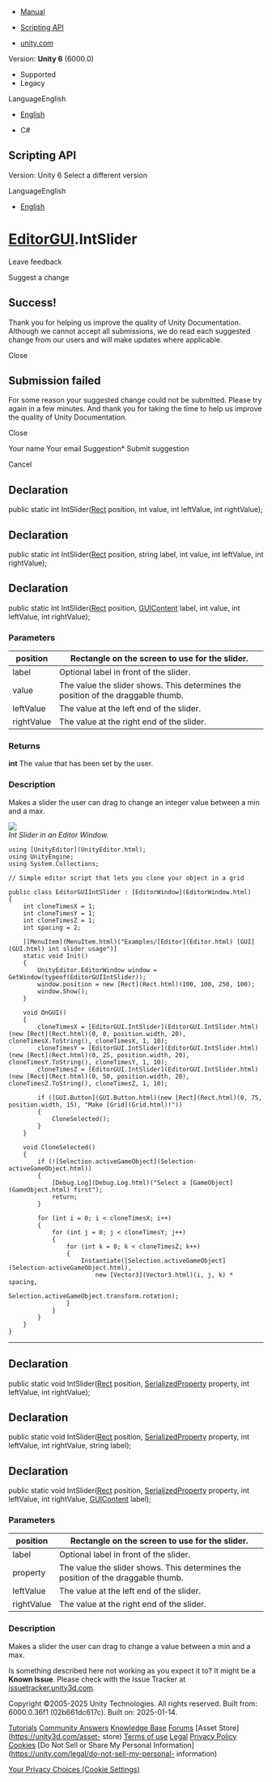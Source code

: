 [ ]()

  * [Manual](../Manual/index.html)
  * [Scripting API](../ScriptReference/index.html)

  * [unity.com](https://unity.com/)

Version: **Unity 6** (6000.0)

  * Supported
  * Legacy

LanguageEnglish

  * [English]()

  * C#

[ ](https://docs.unity3d.com)

## Scripting API

Version: Unity 6 Select a different version

LanguageEnglish

  * [English]()

#  [EditorGUI](EditorGUI.html).IntSlider

Leave feedback

Suggest a change

## Success!

Thank you for helping us improve the quality of Unity Documentation. Although
we cannot accept all submissions, we do read each suggested change from our
users and will make updates where applicable.

Close

## Submission failed

For some reason your suggested change could not be submitted. Please <a>try
again</a> in a few minutes. And thank you for taking the time to help us
improve the quality of Unity Documentation.

Close

Your name Your email Suggestion* Submit suggestion

Cancel

[ ]()

## Declaration

public static int IntSlider([Rect](Rect.html) position, int value, int
leftValue, int rightValue);

## Declaration

public static int IntSlider([Rect](Rect.html) position, string label, int
value, int leftValue, int rightValue);

## Declaration

public static int IntSlider([Rect](Rect.html) position,
[GUIContent](GUIContent.html) label, int value, int leftValue, int
rightValue);

### Parameters

position | Rectangle on the screen to use for the slider.  
---|---  
label | Optional label in front of the slider.  
value | The value the slider shows. This determines the position of the draggable thumb.  
leftValue | The value at the left end of the slider.  
rightValue | The value at the right end of the slider.  
  
### Returns

**int** The value that has been set by the user.

### Description

Makes a slider the user can drag to change an integer value between a min and
a max.

![](../StaticFiles/ScriptRefImages/EditorGUIIntSlider.png)  
_Int Slider in an Editor Window._

    
    
    using [UnityEditor](UnityEditor.html);
    using UnityEngine;
    using System.Collections;  
      
    // Simple editor script that lets you clone your object in a grid  
      
    public class EditorGUIIntSlider : [EditorWindow](EditorWindow.html)
    {
        int cloneTimesX = 1;
        int cloneTimesY = 1;
        int cloneTimesZ = 1;
        int spacing = 2;  
      
        [[MenuItem](MenuItem.html)("Examples/[Editor](Editor.html) [GUI](GUI.html) int slider usage")]
        static void Init()
        {
            UnityEditor.EditorWindow window = GetWindow(typeof(EditorGUIIntSlider));
            window.position = new [Rect](Rect.html)(100, 100, 250, 100);
            window.Show();
        }  
      
        void OnGUI()
        {
            cloneTimesX = [EditorGUI.IntSlider](EditorGUI.IntSlider.html)(new [Rect](Rect.html)(0, 0, position.width, 20), cloneTimesX.ToString(), cloneTimesX, 1, 10);
            cloneTimesY = [EditorGUI.IntSlider](EditorGUI.IntSlider.html)(new [Rect](Rect.html)(0, 25, position.width, 20), cloneTimesY.ToString(), cloneTimesY, 1, 10);
            cloneTimesZ = [EditorGUI.IntSlider](EditorGUI.IntSlider.html)(new [Rect](Rect.html)(0, 50, position.width, 20), cloneTimesZ.ToString(), cloneTimesZ, 1, 10);  
      
            if ([GUI.Button](GUI.Button.html)(new [Rect](Rect.html)(0, 75, position.width, 15), "Make [Grid](Grid.html)!"))
            {
                CloneSelected();
            }
        }  
      
        void CloneSelected()
        {
            if (![Selection.activeGameObject](Selection-activeGameObject.html))
            {
                [Debug.Log](Debug.Log.html)("Select a [GameObject](GameObject.html) first");
                return;
            }  
      
            for (int i = 0; i < cloneTimesX; i++)
            {
                for (int j = 0; j < cloneTimesY; j++)
                {
                    for (int k = 0; k < cloneTimesZ; k++)
                    {
                        Instantiate([Selection.activeGameObject](Selection-activeGameObject.html),
                            new [Vector3](Vector3.html)(i, j, k) * spacing,
                            Selection.activeGameObject.transform.rotation);
                    }
                }
            }
        }
    }
    

* * *

## Declaration

public static void IntSlider([Rect](Rect.html) position,
[SerializedProperty](SerializedProperty.html) property, int leftValue, int
rightValue);

## Declaration

public static void IntSlider([Rect](Rect.html) position,
[SerializedProperty](SerializedProperty.html) property, int leftValue, int
rightValue, string label);

## Declaration

public static void IntSlider([Rect](Rect.html) position,
[SerializedProperty](SerializedProperty.html) property, int leftValue, int
rightValue, [GUIContent](GUIContent.html) label);

### Parameters

position | Rectangle on the screen to use for the slider.  
---|---  
label | Optional label in front of the slider.  
property | The value the slider shows. This determines the position of the draggable thumb.  
leftValue | The value at the left end of the slider.  
rightValue | The value at the right end of the slider.  
  
### Description

Makes a slider the user can drag to change a value between a min and a max.

Is something described here not working as you expect it to? It might be a
**Known Issue**. Please check with the Issue Tracker at
[issuetracker.unity3d.com](https://issuetracker.unity3d.com).

Copyright ©2005-2025 Unity Technologies. All rights reserved. Built from:
6000.0.36f1 (02b661dc617c). Built on: 2025-01-14.

[Tutorials](https://unity3d.com/learn) [Community
Answers](https://answers.unity3d.com) [Knowledge
Base](https://support.unity3d.com/hc/en-us)
[Forums](https://forum.unity3d.com) [Asset Store](https://unity3d.com/asset-
store) [Terms of use](https://docs.unity3d.com/Manual/TermsOfUse.html)
[Legal](https://unity.com/legal) [Privacy
Policy](https://unity.com/legal/privacy-policy)
[Cookies](https://unity.com/legal/cookie-policy) [Do Not Sell or Share My
Personal Information](https://unity.com/legal/do-not-sell-my-personal-
information)

[Your Privacy Choices (Cookie Settings)](javascript:void\(0\);)

